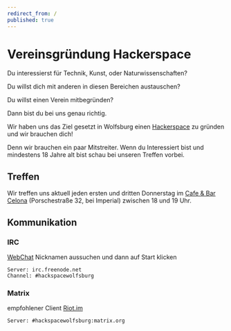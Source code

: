 ```yaml
---
redirect_from: /
published: true
---
```

# Vereinsgründung Hackerspace

Du interessierst für Technik, Kunst, oder Naturwissenschaften?

Du willst dich mit anderen in diesen Bereichen austauschen? 

Du willst einen Verein mitbegründen?

Dann bist du bei uns genau richtig.

Wir haben uns das Ziel gesetzt in Wolfsburg einen [Hackerspace](https://de.wikipedia.org/wiki/Hackerspace) zu gründen und wir brauchen dich!

Denn wir brauchen ein paar Mitstreiter.
Wenn du Interessiert bist und mindestens 18 Jahre alt bist schau bei unseren Treffen vorbei.

## Treffen

Wir treffen uns aktuell jeden ersten und dritten Donnerstag im [Cafe & Bar Celona](https://duckduckgo.com/?q=cafe+%26+bar+celona+wolfsburg&t=brave&ia=web&iaxm=places) (Porschestraße 32, bei Imperial) zwischen 18 und 19 Uhr.

## Kommunikation

### IRC

[WebChat](https://kiwiirc.com/nextclient/irc.freenode.net/#hackspacewolfsburg)
Nicknamen aussuchen und dann auf Start klicken

	Server: irc.freenode.net
	Channel: #hackspacewolfsburg

### Matrix

empfohlener Client [Riot.im](https://about.riot.im)

	Server: #hackspacewolfsburg:matrix.org
